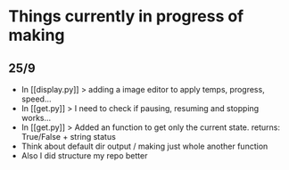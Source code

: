 # Things currently in progress of making
## 25/9
- In [[display.py]] > adding a image editor to apply temps, progress, speed...
- In [[get.py]] > I need to check if pausing, resuming and stopping works...
- In [[get.py]] > Added an function to get only the current state. returns: True/False + string status
- Think about default dir output / making just whole another function
- Also I did structure my repo better